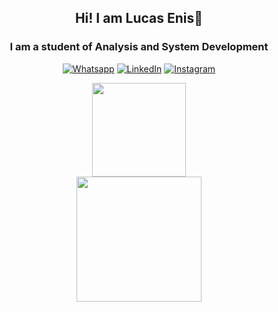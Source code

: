 <div align="center">
  
## Hi! I am Lucas Enis👋

### I am a student of Analysis and System Development

[![Whatsapp](https://img.shields.io/badge/WhatsApp-25D366?style=for-the-badge&logo=whatsapp&logoColor=white)](https://api.whatsapp.com/send?phone=5531984885915&text=Hi!%20I%20came%20from%20Github.%20I%20would%20like%20to%20talk%20to%20you!%20Can%20we?)
[![LinkedIn](https://img.shields.io/badge/LinkedIn-0077B5?style=for-the-badge&logo=linkedin&logoColor=white)](https://www.linkedin.com/in/lucasgde/)
[![Instagram](https://img.shields.io/badge/Instagram-E4405F?style=for-the-badge&logo=instagram&logoColor=white)](https://www.instagram.com/lucasgduartee/)

 <div align="center>
    <a href="https://github.com/lucagdev">
    <img height="150em" src="https://github-readme-stats.vercel.app/api/top-langs/?username=lucagdev&layout=compact&langs_count=7&theme=dracula"/>
    </div>
  <img height="200em" src="https://github-readme-stats.vercel.app/api?username=lucagdev&show_icons=true&theme=dracula"/>
</div>

